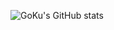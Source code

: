 ![GoKu's GitHub stats](https://github-readme-stats.vercel.app/api?username=vayne1Q&theme=radical&layout=compact&show_owner=true)
